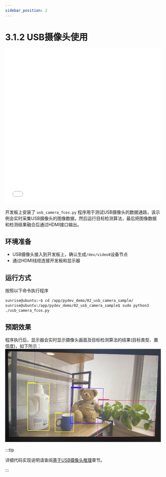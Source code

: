 ```yaml
---
sidebar_position: 2
---
```


# 3.1.2 USB摄像头使用

<iframe src="//player.bilibili.com/player.html?aid=700903305&bvid=BV1rm4y1E73q&cid=1196558282&page=18" scrolling="no" border="0" frameborder="no" framespacing="0" width="100%" height="500" allowfullscreen="true"> </iframe>

开发板上安装了 `usb_camera_fcos.py` 程序用于测试USB摄像头的数据通路，该示例会实时采集USB摄像头的图像数据，然后运行目标检测算法，最后把图像数据和检测结果融合后通过HDMI接口输出。

## 环境准备

  - USB摄像头接入到开发板上，确认生成`/dev/video8`设备节点
  - 通过HDMI线缆连接开发板和显示器

## 运行方式
按照以下命令执行程序

  ```shell
  sunrise@ubuntu:~$ cd /app/pydev_demo/02_usb_camera_sample/
  sunrise@ubuntu:/app/pydev_demo/02_usb_camera_sample$ sudo python3 ./usb_camera_fcos.py
  ```

## 预期效果
程序执行后，显示器会实时显示摄像头画面及目标检测算法的结果(目标类型、置信度)，如下所示：  
  ![image-20220612110739490](../../../static/img/03_Basic_Application/01_Image/image/usb_camera/image-20220612110739490.png)

:::tip

详细代码实现说明请查阅[基于USB摄像头推理](/python_development/pydev_dnn_demo/usb_camera)章节。

:::